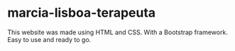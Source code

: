 # marcia-lisboa-terapeuta

This website was made using HTML and CSS. With a Bootstrap framework.  
Easy to use and ready to go.
